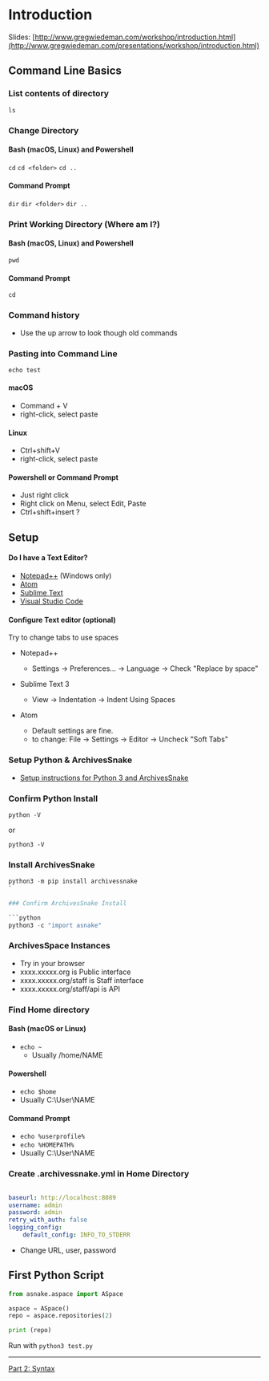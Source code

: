 # Introduction

Slides: [http://www.gregwiedeman.com/workshop/introduction.html](http://www.gregwiedeman.com/presentations/workshop/introduction.html)

## Command Line Basics

### List contents of directory

`ls`

### Change Directory

#### Bash (macOS, Linux) and Powershell

`cd`
`cd <folder>`
`cd ..`

#### Command Prompt

`dir`
`dir <folder>`
`dir ..`

### Print Working Directory (Where am I?)

#### Bash (macOS, Linux) and Powershell

`pwd`

#### Command Prompt

`cd`

### Command history

* Use the up arrow to look though old commands

### Pasting into Command Line

`echo test`

#### macOS

* Command + V
* right-click, select paste

#### Linux

* Ctrl+shift+V
* right-click, select paste

#### Powershell or Command Prompt

* Just right click
* Right click on Menu, select Edit, Paste
* Ctrl+shift+insert ?

## Setup

#### Do I have a Text Editor?

* [Notepad++](https://notepad-plus-plus.org/) (Windows only)
* [Atom](https://atom.io/)
* [Sublime Text](https://www.sublimetext.com/)
* [Visual Studio Code](https://code.visualstudio.com/)

#### Configure Text editor (optional)

Try to change tabs to use spaces

* Notepad++

    * Settings -> Preferences... -> Language -> Check "Replace by space"
* Sublime Text 3
    * View -> Indentation -> Indent Using Spaces
* Atom
    * Default settings are fine.
    * to change: File -> Settings -> Editor -> Uncheck "Soft Tabs"


### Setup Python & ArchivesSnake

* [ Setup instructions for Python 3 and ArchivesSnake](install.md)

### Confirm Python Install

`python -V`

or

`python3 -V`

### Install ArchivesSnake

```python
python3 -m pip install archivessnake
`

### Confirm ArchivesSnake Install

​```python
python3 -c "import asnake"
```

### ArchivesSpace Instances

* Try in your browser
* xxxx.xxxxx.org is Public interface
* xxxx.xxxxx.org/staff is Staff interface
* xxxx.xxxxx.org/staff/api is API

### Find Home directory

#### Bash (macOS or Linux)

* `echo ~`
	* Usually /home/NAME

#### Powershell

* `echo $home`
* Usually C:\User\NAME

#### Command Prompt

* `echo %userprofile%`
* `echo %HOMEPATH%`
* Usually C:\User\NAME

### Create .archivessnake.yml in Home Directory

```yml

baseurl: http://localhost:8089
username: admin
password: admin
retry_with_auth: false
logging_config:
    default_config: INFO_TO_STDERR

```

* Change URL, user, password

## First Python Script

```python
from asnake.aspace import ASpace

aspace = ASpace()
repo = aspace.repositories(2)

print (repo)
```

Run with `python3 test.py`

---

[Part 2: Syntax](syntax.md)

